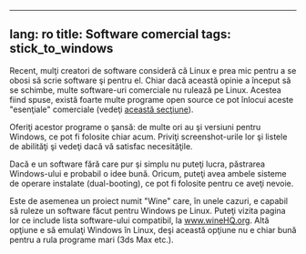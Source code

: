 

---
lang: ro
title: Software comercial
tags: stick_to_windows
---

Recent, mulţi creatori de software consideră că Linux e prea mic pentru a se obosi să scrie software şi pentru el. Chiar dacă această opinie a început să se schimbe, multe
software-uri comerciale nu rulează pe Linux.
Acestea fiind spuse, există foarte multe programe open source ce pot înlocui aceste "esenţiale" comerciale (vedeţi <a href="/items/warez/index_ro.php">această secţiune</a>).

Oferiţi acestor programe o şansă: de multe ori au şi versiuni pentru Windows, ce pot fi folosite chiar acum. Priviţi screenshot-urile lor şi listele de abilităţi şi vedeţi dacă vă satisfac necesităţile.

Dacă e un software fără care pur şi simplu nu puteţi lucra, păstrarea Windows-ului e probabil o idee bună. Oricum, puteţi avea ambele sisteme de operare instalate (dual-booting), ce pot fi folosite pentru ce aveţi nevoie.

Este de asemenea un proiect numit "Wine" care, în unele cazuri, e capabil să ruleze un software făcut pentru Windows pe Linux. Puteţi vizita pagina lor ce include lista software-ului compatibil, la <a href="http://www.winehq.org">www.wineHQ.org</a>. Altă opţiune e să emulaţi Windows în Linux, deşi această opţiune nu e chiar bună pentru a rula programe mari (3ds Max etc.).

